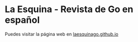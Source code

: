 # La Esquina - Revista de Go en español

Puedes visitar la página web en [laesquinago.github.io](https://laesquinago.github.io)
